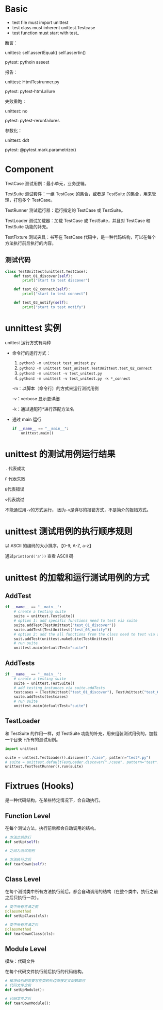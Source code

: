 # Basic

- test file must import unittest
- test class must inherent unittest.Testcase
- test function must start with test\_

断言：

unittest: self.assertEqual() self.assertin()

pytest: pythoin asseet

报告：

unittest: HtmlTestrunner.py

pytest: pytest-html.allure

失败重跑：

unittest: no

pytest: pytest-rerunfailures

参数化：

unittest: ddt

pytest: @pytest.mark.parametrize()

# Component

TestCase 测试用例：最小单元，业务逻辑。

TestSuite 测试套件：一组 TestCase 的集合，或者是 TestSuite 的集合，用来管理，打包多个 TestCase。

TestRunner 测试运行器：运行指定的 TestCase 或 TestSuite。

TestLoader 测试加载器：加载 TestCase 或 TestSuite，并且对 TestCase 和 TestSuite 功能的补充。

TestFixture 测试夹具：书写在 TestCase 代码中，是一种代码结构，可以在每个方法执行前后执行的内容。

## 测试代码

```python
class TestUnittest(unittest.TestCase):
    def test_01_discover(self):
        print("start to test discover")

    def test_02_connect(self):
        print("start to test connect")

    def test_03_notify(self):
        print("start to test notify")
```

# unnittest 实例

unittest 运行方式有两种

- 命令行的运行方式：

  1. `python3 -m unittest test_unitest.py`
  2. `python3 -m unittest test_unitest.TestUnittest.test_02_connect`
  3. `python3 -m unittest -v test_unitest.py`
  4. `python3 -m unittest -v test_unitest.py -k *_connect`

  -m：以脚本（命令行）的方式来运行测试用例

  -v：verbose 显示更详细

  -k：通过通配符\*进行匹配方法名

- 通过 main 运行

  ```python
  if __name__ == "__main__":
      unittest.main()
  ```

# unittest 的测试用例运行结果

`.` 代表成功

`F` 代表失败

`E`代表错误

`s`代表跳过

不能通过用`-v`的方式运行， 因为`-v`是详尽的报错方式，不是简介的报错方式。

# unittest 测试用例的执行顺序规则

以 ASCII 的编码的大小排序，【0-9, A-Z, a-z】

通过`print(ord('a'))` 查看 ASCII 码

# unittest 的加载和运行测试用例的方式

## AddTest

```python
if __name__ == "__main__":
    # create a testing suite
    suite = unittest.TestSuite()
    # option 1: add specific functions need to test via suite
    suite.addTest(TestUnittest("test_01_discover"))
    suite.addTest(TestUnittest("test_03_notify"))
    # option 2: add the all functions from the class need to test via suite
    suit.addTest(unittest.makeSuite(TestUnittest))
    # run suite
    unittest.main(defaultTest="suite")
```

## **AddTests**

```python
if __name__ == "__main__":
    # create a testing suite
    suite = unittest.TestSuite()
    # add testing instances via suite.addTests
    testcases = [TestUnittest("test_01_discover"), TestUnittest("test_03_notify")]
    suite.addTests(testcases)
    # run suite
    unittest.main(defaultTest="suite")
```

## **TestLoader**

和 TestSuite 的作用一样，对 TestSuite 功能的补充，用来组装测试用例的，加载一个目录下所有的测试用例。

```python
import unittest

suite = unttest.TestLoader().discover("./case", pattern="test*.py")
# suite = unittest.defaultTestLoader.discover("./case", pattern="test*.py")
unittest.TextTestRunner().run(suite)
```

# Fixtrues (Hooks)

是一种代码结构，在某些特定情况下，会自动执行。

## Function Level

在每个测试方法，执行前后都会自动调用的结构。

```python
# 方法之前执行
def setUp(self):

# 之间为测试用例

# 方法执行之后
def tearDown(self):
```

## Class Level

在每个测试类中所有方法执行前后，都会自动调用的结构（在整个类中，执行之前之后只执行一次）。

```python
# 类中所有方法之前
@classmethod
def setUpClass(cls):

# 类中所有方法之后
@classmethod
def tearDownClass(cls):
```

## Module Level

模块：代码文件

在每个代码文件执行前后执行的代码结构。

```python
# 模块级别的需要写在类的外边直接定义函数即可
# 代码文件之前
def setUpModule():

# 代码文件之后
def tearDownModule():
```
